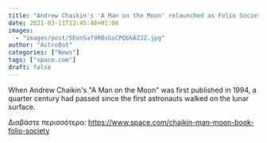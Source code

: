 ```yaml
---
title: "Andrew Chaikin's 'A Man on the Moon' relaunched as Folio Society book set"
date: 2021-03-11T12:45:48+01:00
images:
  - "images/post/5EonSaf9RBsGsCPQbkAZJZ.jpg"
author: "AstroBot"
categories: ["News"]
tags: ["space.com"]
draft: false
---
```


When Andrew Chaikin's "A Man on the Moon" was first published in 1994, a quarter century had passed since the first astronauts walked on the lunar surface. 

Διαβάστε περισσότερα: https://www.space.com/chaikin-man-moon-book-folio-society
